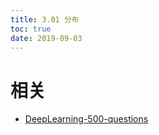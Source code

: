 ```yaml
---
title: 3.01 分布
toc: true
date: 2019-09-03
---
```








# 相关

- [DeepLearning-500-questions](https://github.com/scutan90/DeepLearning-500-questions)
